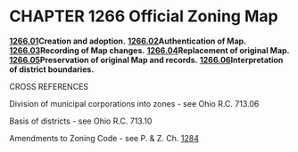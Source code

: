CHAPTER 1266 Official Zoning Map
================================

[**1266.01**](50515abe.html)**Creation and adoption.**
[**1266.02**](50559292.html)**Authentication of Map.**
[**1266.03**](5059d576.html)**Recording of Map changes.**
[**1266.04**](505d38e0.html)**Replacement of original Map.**
[**1266.05**](5060a259.html)**Preservation of original Map and
records.** [**1266.06**](50645836.html)**Interpretation of district
boundaries.**

CROSS REFERENCES

Division of municipal corporations into zones - see Ohio R.C. 713.06

Basis of districts - see Ohio R.C. 713.10

Amendments to Zoning Code - see P. & Z. Ch. [1284](55e00b38.html)
